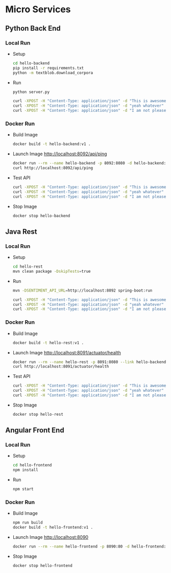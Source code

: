 # Micro Services

## Python Back End

### Local Run

* Setup
    ```bash
    cd hello-backend
    pip install -r requirements.txt
    python -m textblob.download_corpora
    ```
* Run
    ```bash
    python server.py
 
    curl -XPOST -H "Content-Type: application/json" -d "This is awesome" http://localhost:8080/api/textblob
    curl -XPOST -H "Content-Type: application/json" -d "yeah whatever" http://localhost:8080/api/textblob
    curl -XPOST -H "Content-Type: application/json" -d "I am not pleased" http://localhost:8080/api/textblob
    ```
### Docker Run

* Build Image
    ```bash
    docker build -t hello-backend:v1 .
    ```
* Launch Image [http://localhost:8092/api/ping](http://localhost:8092/api/ping)
    ```bash
    docker run --rm --name hello-backend -p 8092:8080 -d hello-backend:v1
    curl http://localhost:8092/api/ping
    ```
* Test API
    ```bash
    curl -XPOST -H "Content-Type: application/json" -d "This is awesome" http://localhost:8092/api/textblob
    curl -XPOST -H "Content-Type: application/json" -d "yeah whatever" http://localhost:8092/api/textblob
    curl -XPOST -H "Content-Type: application/json" -d "I am not pleased" http://localhost:8092/api/textblob
    ```
* Stop Image
    ```bash
    docker stop hello-backend
    ```

## Java Rest

### Local Run

* Setup
    ```bash
    cd hello-rest
    mvn clean package -DskipTests=true
    ```
* Run
    ```bash
    mvn -DSENTIMENT_API_URL=http://localhost:8092 spring-boot:run
 
    curl -XPOST -H "Content-Type: application/json" -d "This is awesome" http://localhost:8080/api/sentiment-analyze
    curl -XPOST -H "Content-Type: application/json" -d "yeah whatever" http://localhost:8080/api/sentiment-analyze
    curl -XPOST -H "Content-Type: application/json" -d "I am not pleased" http://localhost:8080/api/sentiment-analyze
    ```
### Docker Run

* Build Image
    ```bash
    docker build -t hello-rest:v1 .
    ```
* Launch Image [http://localhost:8091/actuator/health](http://localhost:8091/actuator/health)
    ```bash
    docker run --rm --name hello-rest -p 8091:8080 --link hello-backend -d hello-rest:v1
    curl http://localhost:8091/actuator/health
    ```
* Test API
    ```bash
    curl -XPOST -H "Content-Type: application/json" -d "This is awesome" http://localhost:8091/api/sentiment-analyze
    curl -XPOST -H "Content-Type: application/json" -d "yeah whatever" http://localhost:8091/api/sentiment-analyze
    curl -XPOST -H "Content-Type: application/json" -d "I am not pleased" http://localhost:8091/api/sentiment-analyze
    ```
* Stop Image
    ```bash
    docker stop hello-rest
    ```

## Angular Front End

### Local Run

* Setup
    ```bash
    cd hello-frontend
    npm install
    ```
* Run
    ```bash
    npm start
    ```
### Docker Run

* Build Image
    ```bash
    npm run build
    docker build -t hello-frontend:v1 .
    ```
* Launch Image [http://localhost:8090](http://localhost:8090)
    ```bash
    docker run --rm --name hello-frontend -p 8090:80 -d hello-frontend:v1
    ```
* Stop Image
    ```bash
    docker stop hello-frontend
    ```

